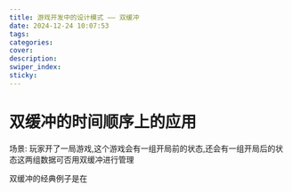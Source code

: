 ```yaml
---
title: 游戏开发中的设计模式 —— 双缓冲
date: 2024-12-24 10:07:53
tags:
categories:
cover:
description:
swiper_index:
sticky:
---
```



# 双缓冲的时间顺序上的应用

场景: 玩家开了一局游戏,这个游戏会有一组开局前的状态,还会有一组开局后的状态这两组数据可否用双缓冲进行管理

双缓冲的经典例子是在